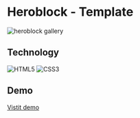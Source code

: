 # Heroblock - Template

<img src="https://res.cloudinary.com/dgixckrvq/image/upload/v1655218711/Overlay/heroblock_zhqcme.webp" alt="heroblock gallery"/>

## Technology

<div>
  <img alt="HTML5" src="https://img.shields.io/badge/html5-%23E34F26.svg?style=for-the-badge&logo=html5&logoColor=white"/>
  <img alt="CSS3" src="https://img.shields.io/badge/css3-%231572B6.svg?style=for-the-badge&logo=css3&logoColor=white"/>
</div>

## Demo

<a href="#">Vistit demo</a>
